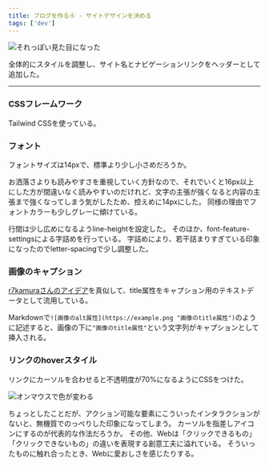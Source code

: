 ```yaml
---
title: ブログを作る④ - サイトデザインを決める
tags: ['dev']
---
```


![それっぽい見た目になった](screenshot_2021-07-21_18.08.06.png "それっぽい見た目になった")

全体的にスタイルを調整し、サイト名とナビゲーションリンクをヘッダーとして追加した。

***

### CSSフレームワーク

Tailwind CSSを使っている。

### フォント

フォントサイズは14pxで、標準より少し小さめだろうか。

お洒落さよりも読みやすさを重視していく方針なので、それでいくと16px以上にした方が間違いなく読みやすいのだけれど、文字の主張が強くなると内容の主張まで強くなってしまう気がしたため、控えめに14pxにした。
同様の理由でフォントカラーも少しグレーに傾けている。

行間は少し広めになるようline-heightを設定した。
そのほか、font-feature-settingsによる字詰めを行っている。
字詰めにより、若干詰まりすぎている印象になったのでletter-spacingで少し調整した。

### 画像のキャプション

[r7kamuraさんのアイデア](https://r7kamura.com/articles/2020-11-07-image-caption-revised)を真似して、title属性をキャプション用のテキストデータとして流用している。

Markdownで`![画像のalt属性](https://example.png "画像のtitle属性")`のように記述すると、画像の下に`"画像のtitle属性"`という文字列がキャプションとして挿入される。

### リンクのhoverスタイル

リンクにカーソルを合わせると不透明度が70%になるようにCSSをつけた。

![オンマウスで色が変わる](20210723205813.gif "オンマウスで色が変わる")

ちょっとしたことだが、アクション可能な要素にこういったインタラクションがないと、無機質でのっぺりした印象になってしまう。
カーソルを指差しアイコンにするのが代表的な作法だろうか。
その他、Webは「クリックできるもの」「クリックできないもの」の違いを表現する創意工夫に溢れている。
そういったものに触れ合ったとき、Webに愛おしさを感じたりする。
